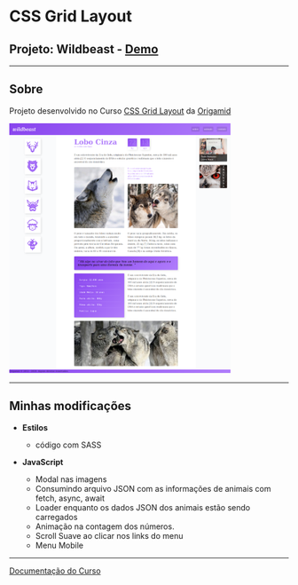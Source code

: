 # CSS Grid Layout

## Projeto: Wildbeast - [Demo](https://matheusgomesweb.github.io/cursos-origamid/Wildbeast/)

___

## Sobre

Projeto desenvolvido no Curso [CSS Grid Layout](https://www.origamid.com/curso/css-grid-layout/) da [Origamid](origamid.com/)

<img src="./readme/Wildbeast.png" width="auto" height="450"/>

___

## Minhas modificações

* **Estilos**
  + código com SASS

* **JavaScript**
  + Modal nas imagens
  + Consumindo arquivo JSON com as informações de animais com fetch, async, await
  + Loader enquanto os dados JSON dos animais estão sendo carregados
  + Animação na contagem dos números.
  + Scroll Suave ao clicar nos links do menu
  + Menu Mobile

___

[Documentação do Curso](https://www.origamid.com/projetos/css-grid-layout-guia-completo/)
